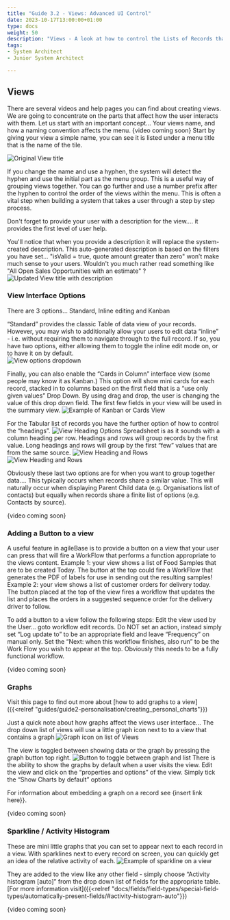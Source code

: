 ```yaml
---
title: "Guide 3.2 - Views: Advanced UI Control"
date: 2023-10-17T13:00:00+01:00
type: docs
weight: 50
description: "Views - A look at how to control the Lists of Records that Users interact with"
tags:
- System Architect
- Junior System Architect

---
```

## Views

There are several videos and help pages you can find about creating views. We are going to concentrate on the parts that affect how the user interacts with them.
Let us start with an important concept... Your views name, and how a naming convention affects the menu.
{video coming soon}
Start by giving your view a simple name, you can see it is listed under a menu title that is the name of the tile.

![Original View title](/view-title.png)

If you change the name and use a hyphen, the system will detect the hyphen and use the initial part as the menu group. This is a useful way of grouping views together. You can go further and use a number prefix after the hyphen to control the order of the views within the menu. This is often a vital step when building a system that takes a user through a step by step process.

Don't forget to provide your user with a description for the view.... it provides the first level of user help. 

You'll notice that when you provide a description it will replace the system-created description. This auto-generated description is based on the filters you have set... "isValid = true, quote amount greater than zero" won’t make much sense to your users. Wouldn't you much rather read something like "All Open Sales Opportunities with an estimate" ?
![Updated View title with description](/view-title-updated.png)


### View Interface Options

There are 3 options… Standard, Inline editing and Kanban

“Standard” provides the classic Table of data view of your records. However, you may wish to additionally allow your users to edit data “inline” - i.e. without requiring them to navigate through to the full record. If so, you have two options, either allowing them to toggle the inline edit mode on, or to have it on by default.  
![View options dropdown](/view-options.png)

Finally, you can also enable the “Cards in Column” interface view (some people may know it as Kanban.) 
This option will show mini cards for each record, stacked in to columns based on the first field that is a “use only given values” Drop Down. By using drag and drop, the user is changing the value of this drop down field. The first few fields in your view will be used in the summary view. 
![Example of Kanban or Cards View](/view-kanban-example.png)

For the Tabular list of records you have the further option of how to control the “headings”.
![View Heading Options](/view-heading-options.png)
Spreadsheet is as it sounds with a column heading per row.
Headings and rows will group records by the first value.
Long headings and rows will group by the first “few” values that are from the same source.
![View Heading and Rows](/view-heading.png)
![View Heading and Rows](/view-long-heading.png)

Obviously these last two options are for when you want to group together data…. This typically occurs when records share a similar value. This will naturally occur when displaying Parent Child data (e.g. Organisations list of contacts) but equally when records share a finite list of options (e.g. Contacts by source).

{video coming soon}

### Adding a Button to a view

A useful feature in agileBase is to provide a button on a view that your user can press that will fire a WorkFlow that performs a function appropriate to the views content. 
Example 1: your view shows a list of Food Samples that are to be created Today. The button at the top could fire a WorkFlow that generates the PDF of labels for use in sending out the resulting samples!
Example 2: your view shows a list of customer orders for delivery today. The button placed at the top of the view fires a workflow that updates the list and places the orders in a suggested sequence order for the delivery driver to follow.

To add a button to a view follow the following steps:
Edit the view used by the User… goto workflow edit records.
Do NOT set an action, instead simply set “Log update to” to be an appropriate field and leave “Frequency” on manual only.
Set the “Next: when this workflow finishes, also run” to be the Work Flow you wish to appear at the top. Obviously this needs to be a fully functional workflow.
 
{video coming soon}

### Graphs
Visit this page to find out more about [how to add graphs to a view]({{<relref "guides/guide2-personalisation/creating_personal_charts"}})

Just a quick note about how graphs affect the views user interface…
The drop down list of views will use a little graph icon next to to a view that contains a graph 
![Graph icon on list of Views](/views-graph-icon.png)

The view is toggled between showing data or the graph by pressing the graph button top right.
![Button to toggle between graph and list](/graph-button.png)
There is the ability to show the graphs by default when a user visits the view.
Edit the view and click on the “properties and options” of the view. Simply tick the “Show Charts by default” options 

For information about embedding a graph on a record see {insert link here}}.

{video coming soon}

### Sparkline / Activity Histogram
These are mini little graphs that you can set to appear next to each record in a view. 
With sparklines next to every record on screen, you can quickly get an idea of the relative activity of each.
![Example of sparkline on a view](/sparkine.png)

They are added to the view like any other field - simply choose “Activity histogram [auto]” from the drop down list of fields for the appropriate table.
[For more information visit]({{<relref "docs/fields/field-types/special-field-types/automatically-present-fields/#activity-histogram-auto"}})

{video coming soon}
